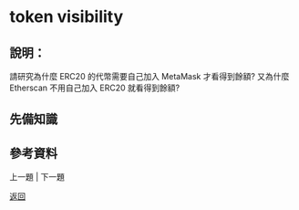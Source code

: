 # token visibility

## 說明：
請研究為什麼 ERC20 的代幣需要自己加入 MetaMask 才看得到餘額? 又為什麼 Etherscan 不用自己加入 ERC20 就看得到餘額?

## 先備知識

## 參考資料

上一題 | 下一題

[返回](./README.md)